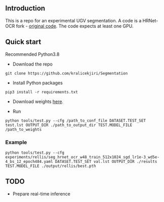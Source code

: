 ## Introduction
This is a repo for an experimental UGV segmentation.
A code is a HRNet-OCR fork - [original code](https://github.com/HRNet/HRNet-Semantic-Segmentation/tree/HRNet-OCR).
The code expects at least one GPU.


## Quick start
Recommended Python3.8


* Download the repo
```
git clone https://github.com/kralicekjiri/Segmentation
```

* Install Python packages
```
pip3 install -r requirements.txt
```

* Download weights [here](https://drive.google.com/file/d/1Xg-gu6H_IPb_B1B2bUnBQ7LnBfKvXRkl/view?usp=share_link).


* Run
```
python tools/test.py --cfg /path_to_conf_file DATASET.TEST_SET test.lst OUTPUT_DIR ./path_to_output_dir TEST.MODEL_FILE /path_to_weights
```

### Example
```
python tools/test.py --cfg experiments/rellis/seg_hrnet_ocr_w48_train_512x1024_sgd_lr1e-3_wd5e-4_bs_12_epoch484.yaml DATASET.TEST_SET val.lst OUTPUT_DIR ./results TEST.MODEL_FILE ./output/rellis/best.pth
```


## TODO
* Prepare real-time inference
